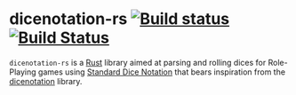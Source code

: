 # dicenotation-rs [![Build status](https://ci.appveyor.com/api/projects/status/98cx0qvm7d0rvkqj?svg=true)](https://ci.appveyor.com/project/mattiascibien/dicenotation-rs) [![Build Status](https://travis-ci.org/mattiascibien/dicenotation-rs.svg?branch=master)](https://travis-ci.org/mattiascibien/dicenotation-rs)

`dicenotation-rs` is a [Rust]() library aimed at parsing and rolling dices for Role-Playing games using [Standard Dice Notation](https://en.wikipedia.org/wiki/Dice_notation#Standard_notation) that bears inspiration from the  [dicenotation](https://github.com/mattiascibien/dicenotation) library. 